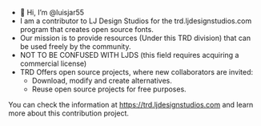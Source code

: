 - 👋 Hi, I’m @luisjar55
- I am a contributor to LJ Design Studios for the trd.ljdesignstudios.com program that creates open source fonts.
- Our mission is to provide resources (Under this TRD division) that can be used freely by the community.
- NOT TO BE CONFUSED WITH LJDS (this field requires acquiring a commercial license)
- TRD Offers open source projects, where new collaborators are invited:
    * Download, modify and create alternatives.
    * Reuse open source projects for free purposes.

You can check the information at https://trd.ljdesignstudios.com and learn more about this contribution project.
